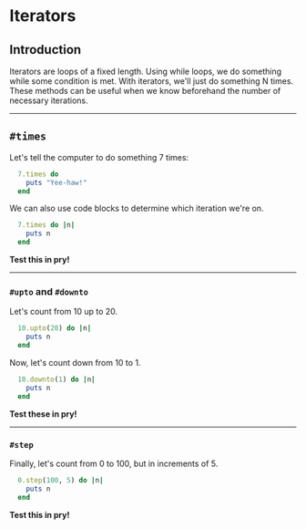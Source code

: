 # Iterators

## Introduction

Iterators are loops of a fixed length. Using while loops, we do something while some condition is met. With iterators, we'll just do something N times. These methods can be useful when we know beforehand the number of necessary iterations.

---
## `#times`

Let's tell the computer to do something 7 times:

  ```ruby
    7.times do
      puts "Yee-haw!"
    end
  ```

We can also use code blocks to determine which iteration we're on.

  ```ruby
    7.times do |n|
      puts n
    end
  ```

**Test this in pry!**

---
### `#upto` and `#downto`

Let's count from 10 up to 20.

  ```ruby
    10.upto(20) do |n|
      puts n
    end
  ```

Now, let's count down from 10 to 1.

  ```ruby
    10.downto(1) do |n|
      puts n
    end
  ```

**Test these in pry!**

---
### `#step`

Finally, let's count from 0 to 100, but in increments of 5.

  ```ruby
    0.step(100, 5) do |n|
      puts n
    end
  ```

**Test this in pry!**
